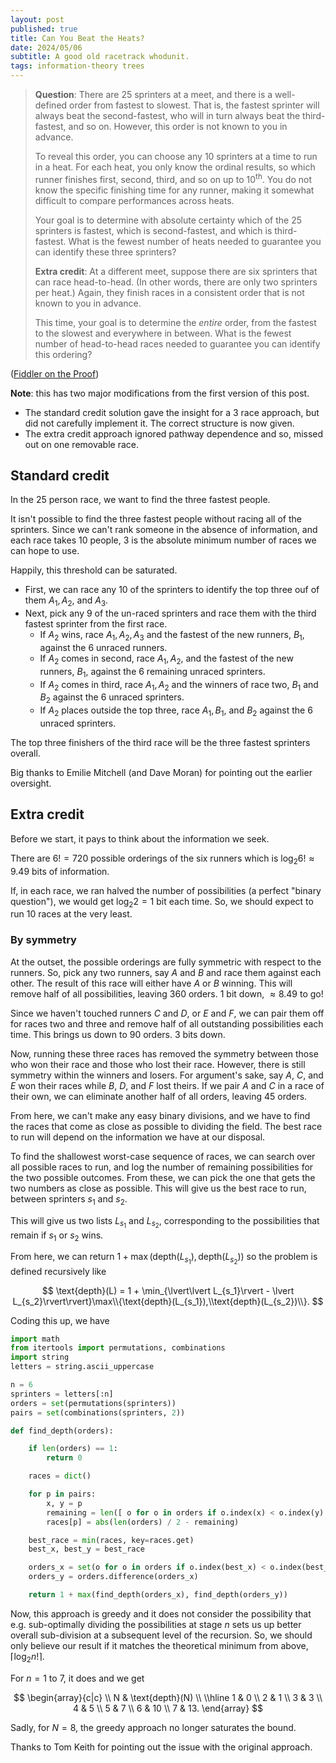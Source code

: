 ```yaml
---
layout: post
published: true
title: Can You Beat the Heats?
date: 2024/05/06
subtitle: A good old racetrack whodunit.
tags: information-theory trees
---
```


>**Question**: There are $25$ sprinters at a meet, and there is a well-defined order from fastest to slowest. That is, the fastest sprinter will always beat the second-fastest, who will in turn always beat the third-fastest, and so on. However, this order is not known to you in advance.
>
>To reveal this order, you can choose any $10$ sprinters at a time to run in a heat. For each heat, you only know the ordinal results, so which runner finishes first, second, third, and so on up to $10^\text{th}.$ You do not know the specific finishing time for any runner, making it somewhat difficult to compare performances across heats.
>
>Your goal is to determine with absolute certainty which of the $25$ sprinters is fastest, which is second-fastest, and which is third-fastest. What is the fewest number of heats needed to guarantee you can identify these three sprinters?
>
>**Extra credit**: At a different meet, suppose there are six sprinters that can race head-to-head. (In other words, there are only two sprinters per heat.) Again, they finish races in a consistent order that is not known to you in advance.
>
>This time, your goal is to determine the _entire_ order, from the fastest to the slowest and everywhere in between. What is the fewest number of head-to-head races needed to guarantee you can identify this ordering?

<!--more-->

([Fiddler on the Proof](https://thefiddler.substack.com/p/can-you-beat-the-heats))

**Note**: this has two major modifications from the first version of this post. 
- The standard credit solution gave the insight for a $3$ race approach, but did not carefully implement it. The correct structure is now given.
- The extra credit approach ignored pathway dependence and so, missed out on one removable race.

## Standard credit

In the $25$ person race, we want to find the three fastest people. 

It isn't possible to find the three fastest people without racing all of the sprinters. Since we can't rank someone in the absence of information, and each race takes $10$ people, $3$ is the absolute minimum number of races we can hope to use.

Happily, this threshold can be saturated.

- First, we can race any $10$ of the sprinters to identify the top three ouf of them $A_1, A_2,$ and $A_3.$
- Next, pick any $9$ of the un-raced sprinters and race them with the third fastest sprinter from the first race.
  - If $A_2$ wins, race $A_1, A_2, A_3$ and the fastest of the new runners, $B_1,$ against the $6$ unraced runners.
  - If $A_2$ comes in second, race $A_1,A_2,$ and the fastest of the new runners, $B_1,$ against the $6$ remaining unraced sprinters.
  - If $A_2$ comes in third, race $A_1, A_2$ and the winners of race two, $B_1$ and $B_2$ against the $6$ unraced sprinters.
  - If $A_2$ places outside the top three, race $A_1,B_1,$ and $B_2$ against the $6$ unraced sprinters. 

The top three finishers of the third race will be the three fastest sprinters overall.

Big thanks to Emilie Mitchell (and Dave Moran) for pointing out the earlier oversight.

## Extra credit

Before we start, it pays to think about the information we seek. 

There are $6! = 720$ possible orderings of the six runners which is $\log_2 6! \approx 9.49$ bits of information.

If, in each race, we ran halved the number of possibilities (a perfect "binary question"), we would get $\log_2 2 = 1$ bit each time. So, we should expect to run $10$ races at the very least.

### By symmetry

At the outset, the possible orderings are fully symmetric with respect to the runners. So, pick any two runners, say $A$ and $B$ and race them against each other. The result of this race will either have $A$ or $B$ winning. This will remove half of all possibilities, leaving $360$ orders. $1$ bit down, $\approx 8.49$ to go!

Since we haven't touched runners $C$ and $D,$ or $E$ and $F,$ we can pair them off for races two and three and remove half of all outstanding possibilities each time. This brings us down to $90$ orders. $3$ bits down.

Now, running these three races has removed the symmetry between those who won their race and those who lost their race. However, there is still symmetry within the winners and losers. For argument's sake, say $A,$ $C,$ and $E$ won their races while $B,$ $D,$ and $F$ lost theirs. If we pair $A$ and $C$ in a race of their own, we can eliminate another half of all orders, leaving $45$ orders.

From here, we can't make any easy binary divisions, and we have to find the races that come as close as possible to dividing the field. The best race to run will depend on the information we have at our disposal. 

To find the shallowest worst-case sequence of races, we can search over all possible races to run, and log the number of remaining possibilities for the two possible outcomes. From these, we can pick the one that gets the two numbers as close as possible. This will give us the best race to run, between sprinters $s_1$ and $s_2$.

This will give us two lists $L_{s_1}$ and $L_{s_2},$ corresponding to the possibilities that remain if $s_1$ or $s_2$ wins.

From here, we can return $1 + \max(\text{depth}(L_{s_1}), \text{depth}(L_{s_2}))$ so the problem is defined recursively like

$$ \text{depth}(L) = 1 + \min_{\lvert\lvert L_{s_1}\rvert - \lvert L_{s_2}\rvert\rvert}\max\\{\text{depth}(L_{s_1}),\\text{depth}(L_{s_2})\\}. $$

Coding this up, we have 

```python
import math
from itertools import permutations, combinations
import string
letters = string.ascii_uppercase

n = 6
sprinters = letters[:n]
orders = set(permutations(sprinters))
pairs = set(combinations(sprinters, 2))

def find_depth(orders):

    if len(orders) == 1:
        return 0

    races = dict()

    for p in pairs:
        x, y = p
        remaining = len([ o for o in orders if o.index(x) < o.index(y) ])
        races[p] = abs(len(orders) / 2 - remaining)

    best_race = min(races, key=races.get)
    best_x, best_y = best_race

    orders_x = set(o for o in orders if o.index(best_x) < o.index(best_y))
    orders_y = orders.difference(orders_x)

    return 1 + max(find_depth(orders_x), find_depth(orders_y))

```

Now, this approach is greedy and it does not consider the possibility that e.g. sub-optimally dividing the possibilities at stage $n$ sets us up better overall sub-division at a subsequent level of the recursion. So, we should only believe our result if it matches the theoretical minimum from above, $\lceil \log_2 n!\rceil.$

For $n=1$ to $7,$ it does and we get

$$ 
  \begin{array}{c|c} \\
    N & \text{depth}(N) \\ \\hline
    1 & 0 \\
    2 & 1 \\
    3 & 3 \\
    4 & 5 \\
    5 & 7 \\
    6 & 10 \\
    7 & 13.
  \end{array} 
$$

Sadly, for $N=8,$ the greedy approach no longer saturates the bound. 

Thanks to Tom Keith for pointing out the issue with the original approach.


<br>
